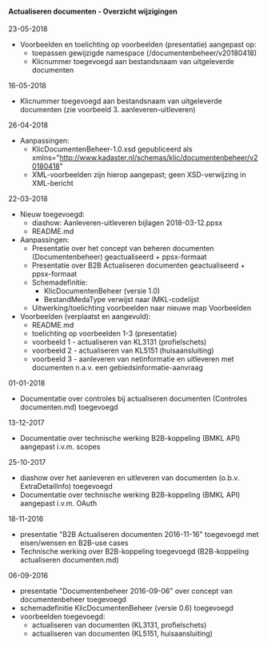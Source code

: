 ﻿#### Actualiseren documenten - Overzicht wijzigingen

23-05-2018
* Voorbeelden en toelichting op voorbeelden (presentatie) aangepast op:
  - toepassen gewijzigde namespace (/documentenbeheer/v20180418)
  - Klicnummer toegevoegd aan bestandsnaam van uitgeleverde documenten

16-05-2018
* Klicnummer toegevoegd aan bestandsnaam van uitgeleverde documenten (zie voorbeeld 3. aanleveren-uitleveren)

26-04-2018
* Aanpassingen:
  - KlicDocumentenBeheer-1.0.xsd gepubliceerd als xmlns="http://www.kadaster.nl/schemas/klic/documentenbeheer/v20180418"
  - XML-voorbeelden zijn hierop aangepast; geen XSD-verwijzing in XML-bericht

22-03-2018
* Nieuw toegevoegd:
  - diashow: Aanleveren-uitleveren bijlagen 2018-03-12.ppsx
  - README.md
* Aanpassingen:
  - Presentatie over het concept van beheren documenten (Documentenbeheer) geactualiseerd + ppsx-formaat
  - Presentatie over B2B Actualiseren documenten geactualiseerd + ppsx-formaat
  - Schemadefinitie:
    - KlicDocumentenBeheer (versie 1.0)
    - BestandMedaType verwijst naar IMKL-codelijst
  - Uitwerking/toelichting voorbeelden naar nieuwe map Voorbeelden
* Voorbeelden (verplaatst en aangevuld):
  - README.md
  - toelichting op voorbeelden 1-3 (presentatie)
  - voorbeeld 1 - actualiseren van KL3131 (profielschets)
  - voorbeeld 2 - actualiseren van KL5151 (huisaansluiting)
  - voorbeeld 3 - aanleveren van netinformatie en uitleveren met documenten n.a.v. een gebiedsinformatie-aanvraag

01-01-2018
* Documentatie over controles bij actualiseren documenten (Controles documenten.md) toegevoegd

13-12-2017
* Documentatie over technische werking B2B-koppeling (BMKL API) aangepast i.v.m. scopes

25-10-2017
* diashow over het aanleveren en uitleveren van documenten (o.b.v. ExtraDetailInfo) toegevoegd
* Documentatie over technische werking B2B-koppeling (BMKL API) aangepast i.v.m. OAuth

18-11-2016
* presentatie "B2B Actualiseren documenten 2016-11-16" toegevoegd met eisen/wensen en B2B-use cases
* Technische werking over B2B-koppeling toegevoegd (B2B-koppeling actualiseren documenten.md)

06-09-2016
* presentatie "Documentenbeheer 2016-09-06" over concept van documentenbeheer toegevoegd
* schemadefinitie KlicDocumentenBeheer (versie 0.6) toegevoegd
* voorbeelden toegevoegd:
  - actualiseren van documenten (KL3131, profielschets)
  - actualiseren van documenten (KL5151, huisaansluiting)
